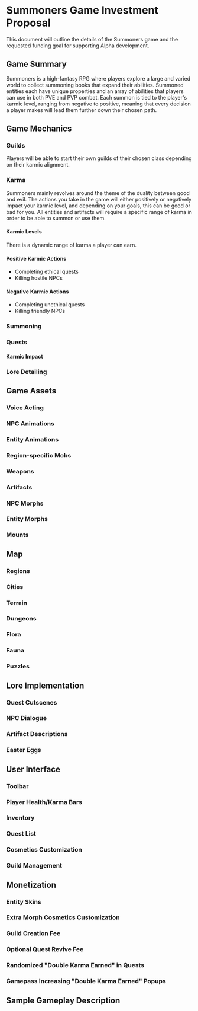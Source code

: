 # Summoners Game Investment Proposal
This document will outline the details of the Summoners game and the requested funding goal for supporting Alpha development.

## Game Summary
Summoners is a high-fantasy RPG where players explore a large and varied world to collect summoning books that expand their abilities. Summoned entities each have unique properties and an array of abilities that players can use in both PVE and PVP combat. Each summon is tied to the player's karmic level, ranging from negative to positive, meaning that every decision a player makes will lead them further down their chosen path.


## Game Mechanics
### Guilds
Players will be able to start their own guilds of their chosen class depending on their karmic alignment.

### Karma
Summoners mainly revolves around the theme of the duality between good and evil. The actions you take in the game will either positively or negatively impact your karmic level, and depending on your goals, this can be good or bad for you. All entities and artifacts will require a specific range of karma in order to be able to summon or use them.
#### Karmic Levels
There is a dynamic range of karma a player can earn.
#### Positive Karmic Actions
- Completing ethical quests
- Killing hostile NPCs
#### Negative Karmic Actions
- Completing unethical quests
- Killing friendly NPCs

### Summoning

### Quests
#### Karmic Impact

### Lore Detailing



## Game Assets
### Voice Acting
### NPC Animations
### Entity Animations
### Region-specific Mobs
### Weapons
### Artifacts
### NPC Morphs
### Entity Morphs
### Mounts


## Map
### Regions
### Cities
### Terrain
### Dungeons
### Flora
### Fauna
### Puzzles


## Lore Implementation
### Quest Cutscenes
### NPC Dialogue
### Artifact Descriptions
### Easter Eggs

## User Interface
### Toolbar
### Player Health/Karma Bars
### Inventory
### Quest List
### Cosmetics Customization
### Guild Management


## Monetization
### Entity Skins
### Extra Morph Cosmetics Customization
### Guild Creation Fee
### Optional Quest Revive Fee
### Randomized "Double Karma Earned" in Quests
### Gamepass Increasing "Double Karma Earned" Popups


## Sample Gameplay Description
